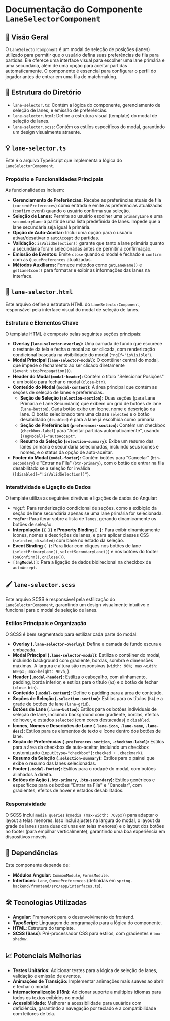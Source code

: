 # Documentação do Componente `LaneSelectorComponent`

## 📄 Visão Geral

O `LaneSelectorComponent` é um modal de seleção de posições (lanes) utilizado para permitir que o usuário defina suas preferências de fila para partidas. Ele oferece uma interface visual para escolher uma lane primária e uma secundária, além de uma opção para aceitar partidas automaticamente. O componente é essencial para configurar o perfil do jogador antes de entrar em uma fila de matchmaking.

## 📁 Estrutura do Diretório

- `lane-selector.ts`: Contém a lógica do componente, gerenciamento de seleção de lanes, e emissão de preferências.
- `lane-selector.html`: Define a estrutura visual (template) do modal de seleção de lanes.
- `lane-selector.scss`: Contém os estilos específicos do modal, garantindo um design visualmente atraente.

## 💡 `lane-selector.ts`

Este é o arquivo TypeScript que implementa a lógica do `LaneSelectorComponent`.

### Propósito e Funcionalidades Principais

As funcionalidades incluem:

- **Gerenciamento de Preferências:** Recebe as preferências atuais de fila (`currentPreferences`) como entrada e emite as preferências atualizadas (`confirm` event) quando o usuário confirma sua seleção.
- **Seleção de Lanes:** Permite ao usuário escolher uma `primaryLane` e uma `secondaryLane` a partir de uma lista predefinida de lanes. Impede que a lane secundária seja igual à primária.
- **Opção de Auto-Aceitar:** Inclui uma opção para o usuário ativar/desativar o `autoAccept` de partidas.
- **Validação:** `isValidSelection()` garante que tanto a lane primária quanto a secundária foram selecionadas antes de permitir a confirmação.
- **Emissão de Eventos:** Emite `close` quando o modal é fechado e `confirm` com as `QueuePreferences` atualizadas.
- **Métodos Auxiliares:** Fornece métodos como `getLaneName()` e `getLaneIcon()` para formatar e exibir as informações das lanes na interface.

## 🎨 `lane-selector.html`

Este arquivo define a estrutura HTML do `LaneSelectorComponent`, responsável pela interface visual do modal de seleção de lanes.

### Estrutura e Elementos Chave

O template HTML é composto pelas seguintes seções principais:

- **Overlay (`lane-selector-overlay`):** Uma camada de fundo que escurece o restante da tela e fecha o modal ao ser clicada, com renderização condicional baseada na visibilidade do modal (`*ngIf="isVisible"`).
- **Modal Principal (`lane-selector-modal`):** O contêiner central do modal, que impede o fechamento ao ser clicado diretamente (`$event.stopPropagation()`).
- **Header do Modal (`modal-header`):** Contém o título "Selecionar Posições" e um botão para fechar o modal (`close-btn`).
- **Conteúdo do Modal (`modal-content`):** A área principal que contém as seções de seleção de lanes e preferências.
  - **Seção de Seleção (`selection-section`):** Duas seções (para Lane Primária e Lane Secundária) que exibem um grid de botões de lane (`lane-button`). Cada botão exibe um ícone, nome e descrição da lane. O botão selecionado tem uma classe `selected` e o botão desabilitado (`disabled`) é para a lane já escolhida como primária.
  - **Seção de Preferências (`preferences-section`):** Contém um checkbox (`checkbox-label`) para "Aceitar partidas automaticamente", usando `[(ngModel)]="autoAccept"`.
  - **Resumo da Seleção (`selection-summary`):** Exibe um resumo das lanes primária e secundária selecionadas, incluindo seus ícones e nomes, e o status da opção de auto-aceitar.
- **Footer do Modal (`modal-footer`):** Contém botões para "Cancelar" (`btn-secondary`) e "Entrar na Fila" (`btn-primary`), com o botão de entrar na fila desabilitado se a seleção for inválida (`[disabled]="!isValidSelection()"`).

### Interatividade e Ligação de Dados

O template utiliza as seguintes diretivas e ligações de dados do Angular:

- **`*ngIf`:** Para renderização condicional de seções, como a exibição da seção de lane secundária apenas se uma lane primária for selecionada.
- **`*ngFor`:** Para iterar sobre a lista de `lanes`, gerando dinamicamente os botões de seleção.
- **Interpolação `{{ }}` e Property Binding `[ ]`:** Para exibir dinamicamente ícones, nomes e descrições de lanes, e para aplicar classes CSS (`selected`, `disabled`) com base no estado da seleção.
- **Event Binding `( )`:** Para lidar com cliques nos botões de lane (`selectPrimaryLane()`, `selectSecondaryLane()`) e nos botões do footer (`onConfirm()`, `onClose()`).
- **`[(ngModel)]`:** Para a ligação de dados bidirecional na checkbox de `autoAccept`.

## 🖌️ `lane-selector.scss`

Este arquivo SCSS é responsável pela estilização do `LaneSelectorComponent`, garantindo um design visualmente intuitivo e funcional para o modal de seleção de lanes.

### Estilos Principais e Organização

O SCSS é bem segmentado para estilizar cada parte do modal:

- **Overlay (`.lane-selector-overlay`):** Define a camada de fundo escura e embaçada.
- **Modal Principal (`.lane-selector-modal`):** Estiliza o contêiner do modal, incluindo background com gradiente, bordas, sombra e dimensões máximas. A largura e altura são responsivas (`width: 90%; max-width: 600px; max-height: 90vh;`).
- **Header (`.modal-header`):** Estiliza o cabeçalho, com alinhamento, padding, borda inferior, e estilos para o título (`h3`) e o botão de fechar (`close-btn`).
- **Conteúdo (`.modal-content`):** Define o padding para a área de conteúdo.
- **Seções de Seleção (`.selection-section`):** Estilos para os títulos (`h4`) e a grade de botões de lane (`lane-grid`).
- **Botões de Lane (`.lane-button`):** Estilos para os botões individuais de seleção de lane, incluindo background com gradiente, bordas, efeitos de hover, e estados `selected` (com cores destacadas) e `disabled`.
- **Ícones, Nomes e Descrições de Lane (`.lane-icon`, `.lane-name`, `.lane-desc`):** Estilos para os elementos de texto e ícone dentro dos botões de lane.
- **Seção de Preferências (`.preferences-section`, `.checkbox-label`):** Estilos para a área da checkbox de auto-aceitar, incluindo um checkbox customizado (`input[type="checkbox"]:checked + .checkmark`).
- **Resumo da Seleção (`.selection-summary`):** Estilos para o painel que exibe o resumo das lanes selecionadas.
- **Footer (`.modal-footer`):** Estilos para o rodapé do modal, com botões alinhados à direita.
- **Botões de Ação (`.btn-primary`, `.btn-secondary`):** Estilos genéricos e específicos para os botões "Entrar na Fila" e "Cancelar", com gradientes, efeitos de hover e estados desabilitados.

### Responsividade

O SCSS inclui `media queries` (`@media (max-width: 768px)`) para adaptar o layout a telas menores. Isso inclui ajustes na largura do modal, o layout da grade de lanes (para duas colunas em telas menores) e o layout dos botões no footer (para empilhar verticalmente), garantindo uma boa experiência em dispositivos móveis.

## 🔗 Dependências

Este componente depende de:

- **Módulos Angular:** `CommonModule`, `FormsModule`.
- **Interfaces:** `Lane`, `QueuePreferences` (definidas em `spring-backend/frontend/src/app/interfaces.ts`).

## 🛠️ Tecnologias Utilizadas

- **Angular**: Framework para o desenvolvimento do frontend.
- **TypeScript**: Linguagem de programação para a lógica do componente.
- **HTML**: Estrutura do template.
- **SCSS (Sass)**: Pré-processador CSS para estilos, com gradientes e `box-shadow`.

## 📈 Potenciais Melhorias

- **Testes Unitários:** Adicionar testes para a lógica de seleção de lanes, validação e emissão de eventos.
- **Animações de Transição:** Implementar animações mais suaves ao abrir e fechar o modal.
- **Internacionalização (i18n):** Adicionar suporte a múltiplos idiomas para todos os textos exibidos no modal.
- **Acessibilidade:** Melhorar a acessibilidade para usuários com deficiência, garantindo a navegação por teclado e a compatibilidade com leitores de tela.
